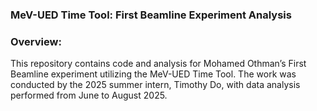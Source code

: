 ### MeV-UED Time Tool: First Beamline Experiment Analysis

### Overview:

This repository contains code and analysis for Mohamed Othman’s First Beamline experiment utilizing the MeV-UED Time Tool. The work was conducted by the 2025 summer intern, Timothy Do, with data analysis performed from June to August 2025.